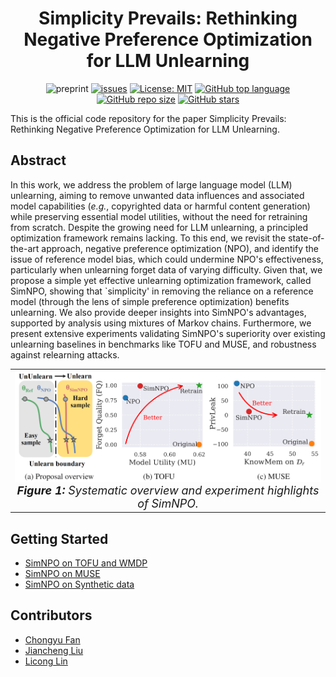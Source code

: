 <div align='center'>
 
# Simplicity Prevails: Rethinking Negative Preference Optimization for LLM Unlearning

![preprint](https://img.shields.io/badge/arXiv-TBA-B31B1B)
[![issues](https://img.shields.io/badge/Issues-Welcome!-yellow)](https://github.com/OPTML-Group/Unlearn-Saliency/issues)
[![License: MIT](https://img.shields.io/badge/License-MIT-blue)](https://github.com/OPTML-Group/Unlearn-Simple?tab=MIT-1-ov-file)
[![GitHub top language](https://img.shields.io/github/languages/top/OPTML-Group/Unlearn-Simple)](https://github.com/OPTML-Group/Unlearn-Simple)
[![GitHub repo size](https://img.shields.io/github/repo-size/OPTML-Group/Unlearn-Simple)](https://github.com/OPTML-Group/Unlearn-Simple)
[![GitHub stars](https://img.shields.io/github/stars/OPTML-Group/Unlearn-Simple)](https://github.com/OPTML-Group/Unlearn-Simple)

</div>

This is the official code repository for the paper Simplicity Prevails: Rethinking Negative Preference Optimization for LLM Unlearning.

## Abstract

In this work, we address the problem of large language model (LLM) unlearning, aiming to remove unwanted data influences and associated model capabilities (*e.g.*, copyrighted data or harmful content generation) while preserving essential model utilities, without the need for retraining from scratch. Despite the growing need for LLM unlearning, a principled optimization framework remains lacking. To this end, we revisit the state-of-the-art approach, negative preference optimization (NPO), and identify the issue of reference model bias, which could undermine NPO's effectiveness, particularly when unlearning forget data of varying difficulty.  Given that, we propose a simple yet effective unlearning optimization framework, called SimNPO, showing that  `simplicity' in removing the reliance on a reference model (through the lens of simple preference optimization) benefits unlearning. We also provide deeper insights into SimNPO's advantages, supported by analysis using mixtures of Markov chains. Furthermore, we present extensive experiments validating    SimNPO's superiority over existing unlearning baselines in benchmarks like TOFU and MUSE, and robustness against relearning  attacks.


<table align="center">
  <tr>
    <td align="center"> 
      <img src="Images/teaser.png" alt="Teaser" style="width: 700px;"/> 
      <br>
      <em style="font-size: 18px;">  <strong style="font-size: 18px;">Figure 1:</strong> Systematic overview and experiment highlights of SimNPO.</em>
    </td>
  </tr>
</table>

## Getting Started
* [SimNPO on TOFU and WMDP](TOFU)
* [SimNPO on MUSE](MUSE)
* [SimNPO on Synthetic data](synthetic)

## Contributors

* [Chongyu Fan](https://a-f1.github.io/)
* [Jiancheng Liu](https://ljcc0930.github.io/)
* [Licong Lin](https://licong-lin.github.io/)

<!--## Cite This Work
```
```--!>

